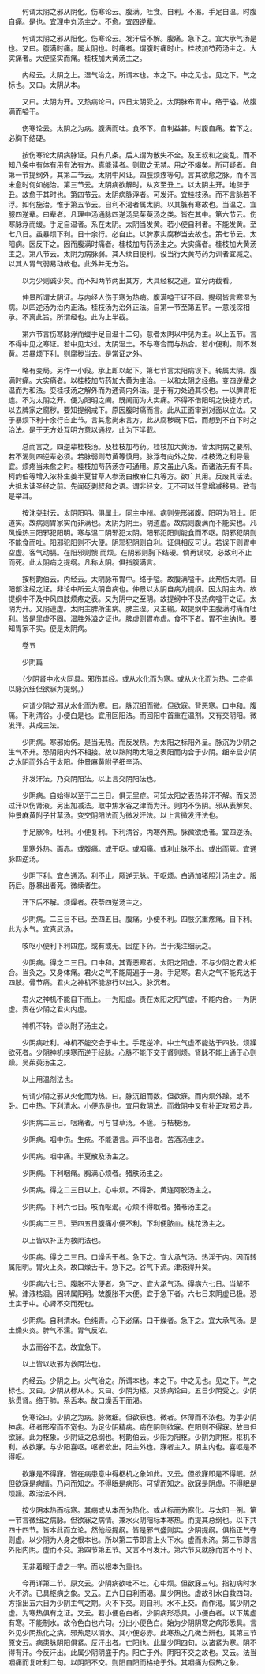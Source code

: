 <!-- { "loadSidebar": true } -->
　　何谓太阴之邪从阴化。伤寒论云。腹满。吐食。自利。不渴。手足自温。时腹自痛。是也。宜理中丸汤主之。不愈。宜四逆辈。

　　何谓太阴之邪从阳化。伤寒论云。发汗后不解。腹痛。急下之。宜大承气汤是也。又曰。腹满时痛。属太阴也。时痛者。谓腹时痛时止。桂枝加芍药汤主之。大实痛者。大便坚实而痛。桂枝加大黄汤主之。

　　内经云。太阴之上。湿气治之。所谓本也。本之下。中之见也。见之下。气之标也。又曰。太阴从本。

　　又曰。太阴为开。又热病论曰。四日太阴受之。太阴脉布胃中。络于嗌。故腹满而嗌干。

　　伤寒论云。太阴之为病。腹满而吐。食不下。自利益甚。时腹自痛。若下之。必胸下结硬。

　　按伤寒论太阴病脉证。只有八条。后人谓为散失不全。及王叔和之变乱。而不知八条中有体有用有法有方。真能读者。则取之无禁。用之不竭矣。所可疑者。自第一节提纲外。其第二节云。太阴中风证。四肢烦疼等句。言其欲愈之脉。而不言未愈时何如施治。第三节云。太阴病欲解时。从亥至丑上。以太阴主开。地辟于丑。故愈于其时也。第四节云。太阴病脉浮者。可发汗。宜桂枝汤。而不言脉若不浮。如何施治。惟于第五节云。自利不渴者属太阴。以其脏有寒故也。当温之。宜服四逆辈。曰辈者。凡理中汤通脉四逆汤吴茱萸汤之类。皆在其中。第六节云。伤寒脉浮而缓。手足自温者。系在太阴。太阴当发黄。若小便自利者。不能发黄。至七八日。虽暴烦下利。日十余行。必自止。以脾家实腐秽当去故也。策七节云。太阳病。医反下之。因而腹满时痛者。桂枝加芍药汤主之。大实痛者。桂枝加大黄汤主之。第八节云。太阴为病脉弱。其人续自便利。设当行大黄芍药为训者宜减之。以其人胃气弱易动故也。此外并无方治。

　　以为少则诚少矣。而不知两节两出其方。大具经权之道。宜分两截看。

　　仲景所谓太阴证。与内经人伤于寒为热病。腹满嗌干证不同。提纲皆言寒湿为病。以四逆汤为治内正法。桂枝汤为治外正法。自第一节至第五节。一意浅深相承。不离此旨。所谓经也。此为上半截。

　　第六节言伤寒脉浮而缓手足自温十二句。意者太阴以中见为主。以上五节。言不得中见之寒证。若中见太过。太阴湿土。不与寒合而与热合。若小便利。则不发黄。若暴烦下利。则腐秽当去。是常证之外。

　　略有变局。另作一小段。承上即以起下。第七节言太阳病误下。转属太阴。腹满时痛。大实痛者。以桂枝加芍药加大黄为主治。一以和太阴之经络。变四逆辈之温而为和法。变桂枝汤之解外而为通调内外法。是于有力处通其权也。一以脾胃相连。不为太阴之开。便为阳明之阖。既阖而为大实痛。不得不借阳明之快捷方式。以去脾家之腐秽。要知提纲戒下。原因腹时痛而言。此从正面审到对面以立法。又于暴烦下利十余行自止节。言其愈尚未言方。此从腐秽既下后。而想到不自下时之治法。是于无方处互明方意以通权。此为下半截。

　　总而言之。四逆辈桂枝汤。及桂枝加芍药。桂枝加大黄汤。皆太阴病之要剂。若不渴则四逆辈必须。若脉弱则芍黄等慎用。脉浮有向外之势。桂枝汤之利导最宜。烦疼当未愈之时。桂枝加芍药汤亦可通用。原文虽止八条。而诸法无有不具。柯韵伯等增入浓朴生姜半夏甘草人参汤白散麻仁丸等方。欲广其用。反废其活法。大抵未读圣经之前。先闻砭剥叔和之语。谓非经文。无不可以任意增减移易。致有是举耳。

　　按沈尧封云。太阴阳明。俱属土。同主中州。病则先形诸腹。阳明为阳土。阳道实。故病则胃家实而非满也。太阴为阴土。阴道虚。故病则腹满而不能实也。凡风燥热三阳邪犯阳明。寒与温二阴邪犯太阴。阳邪犯阳则能食而不呕。阴邪犯阴则不能食而吐。阳邪犯阳则不大便。阴邪犯阴则自利。证俱相反可认。若误下则胃中空虚。客气动膈。在阳邪则懊 而烦。在阴邪则胸下结硬。倘再误攻。必致利不止而死。此太阴病之提纲。凡称太阴。俱指腹满言。

　　按柯韵伯云。内经云。太阴脉布胃中。络于嗌。故腹满嗌干。此热伤太阴。自阳部注经之证。非论中所云太阴自病也。仲景以太阴自病为提纲。因太阴主内。故提纲中不及中风四肢烦疼之表。又为阴中之至阴。故提纲中不及热病嗌干之证。太阴为开。又阴道虚。太阴主脾所生病。脾主湿。又主输。故提纲中主腹满时痛而吐利。皆是里虚不固。湿胜外溢之证也。脾虚则胃亦虚。食不下者。胃不主纳也。要知胃家不实。便是太阴病。

　　卷五

　　少阴篇

　　（少阴肾中水火同具。邪伤其经。或从水化而为寒。或从火化而为热。二症俱以脉沉细但欲寐为提纲。）

　　何谓少阴之邪从水化而为寒。曰。脉沉细而微。但欲寐。背恶寒。口中和。腹痛。下利清谷。小便白是也。宜用回阳法。而回阳中首重在温剂。又有交阴阳。微发汗。共成三法。

　　少阴病。寒邪始伤。是当无热。而反发热。为太阳之标阳外呈。脉沉为少阴之生气不升。恐阴阳内外不相接。故以熟附助太阳之表阳而内合于少阴。细辛启少阴之水阴而外合于太阳。仲景麻黄附子细辛汤。

　　非发汗法。乃交阴阳法。以上言交阴阳法也。

　　少阴病。自始得以至于二三日。俱无里症。可知太阳之表热非汗不解。而又恐过汗以伤肾液。另出加减法。取中焦水谷之津而为汗。则内不伤阴。邪从表解矣。仲景麻黄附子甘草汤。变交阴阳法而为微发汗法。以上言微发汗法也。

　　手足厥冷。吐利。小便复利。下利清谷。内寒外热。脉微欲绝者。宜四逆汤。

　　里寒外热。面赤。或腹痛。或干呕。或咽痛。或利止脉不出。或出而厥。宜通脉四逆汤。

　　少阴下利。宜白通汤。利不止。厥逆无脉。干呕烦。白通加猪胆汁汤主之。服药后。脉暴出者死。微续者生。

　　汗下后不解。烦燥者。茯苓四逆汤主之。

　　少阴病。二三日不已。至四五日。腹痛。小便不利。四肢沉重疼痛。自下利。此为水气。宜真武汤。

　　咳呕小便利下利四症。或有或无。因症下药。当于浅注细玩之。

　　少阴病。得之二三日。口中和。其背恶寒者。太阳之阳虚。不与少阴之君火相合。当灸之。又身体痛。君火之气不能周遍于一身。手足寒。君火之气不能充达于四肢。骨节痛。君火之神机不能游行以出入。脉沉者。

　　君火之神机不能自下而上。一为阳虚。责在太阳之阳气虚。不能内合。一为阴虚。责在少阴之君火内虚。

　　神机不转。皆以附子汤主之。

　　少阴病吐利。神机不能交会于中土。手足逆冷。中土气虚不能达于四肢。烦躁欲死者。少阴神机挟寒而逆于经脉。心脉不能下交于肾则烦。肾脉不能上通于心则躁。吴茱萸汤主之。

　　以上用温剂法也。

　　何谓少阴之邪从火化而为热。曰。脉沉细而数。但欲寐。而内烦外躁。或不卧。口中热。下利清水。小便赤是也。宜用救阴法。而救阴中又有补正攻邪之异。

　　少阴病二三日。咽痛者。可与甘草汤。不瘥。与桔梗汤。

　　少阴病。咽中伤。生疮。不能语言。声不出者。苦酒汤主之。

　　少阴病。咽中痛。半夏散及汤主之。

　　少阴病。下利咽痛。胸满心烦者。猪肤汤主之。

　　少阴病。得之二三日以上。心中烦。不得卧。黄连阿胶汤主之。

　　少阴病。下利六七日。咳而呕渴。心烦不得眠者。猪苓汤主之。

　　少阴病二三日。至四五日腹痛小便不利。下利便脓血。桃花汤主之。

　　以上皆以补正为救阴法也。

　　少阴病。得之二三日。口燥舌干者。急下之。宜大承气汤。热淫于内。因而转属阳明。胃火上炎。故口燥舌干。急下之。谷气下流。津液得升矣。

　　少阴病六七日。腹胀不大便者。急下之。宜大承气汤。得病六七日。当解不解。津液枯涸。因转属阳明。故腹胀不大便。宜于急下者。六七日来阴虚已极。恐土实于中。心肾不交而死也。

　　少阴病。自利清水。色纯青。心下必痛。口干燥者。急下之。宜大承气汤。是土燥火炎。脾气不濡。胃气反浓。

　　水去而谷不去。故宜急下。

　　以上皆以攻邪为救阴法也。

　　内经云。少阴之上。火气治之。所谓本也。本之下。中之见也。见之下。气之标也。又曰。少阴从标从本。又曰。少阴为枢。又热病论曰。五日少阴受之。少阴脉贯肾。络于肺。系舌本。故口燥舌干而渴。

　　伤寒论曰。少阴之为病。脉微细。但欲寐也。微者。体薄而不浓也。为手少阴神病。细者形窄而不宽也。为足少阴精病。病在阴则欲寐。在阳则不得寐。故曰但欲寐。此为枢象。少阴证之总纲也。柯韵伯云。少阳为阳枢。少阴为阴枢。枢机不利。故欲寐。与少阳喜呕。呕者欲出。阳主外也。寐者主入。阴主内也。喜呕是不得呕。

　　欲寐是不得寐。皆在病患意中得枢机之象如此。又云。但欲寐即是不得眠。然但欲寐是病情。乃问而知之。不得眠是病形。可望而知之。欲寐是阴虚。不得眠是烦躁。故治法不同。

　　按少阴本热而标寒。其病或从本而为热化。或从标而为寒化。与太阳一例。第一节言微细之病脉。但欲寐之病情。兼水火阴阳标本寒热。而提其总纲也。以下共四十四节。皆本此而立论。然他经提纲。皆是邪气盛则实。少阴提纲。俱指正气夺则虚。以少阴为人身之根本也。所以第二节即言上火下水。虚而未济。第三节即言外阳内阴。虚而不交。第四节第五节。又言不可发汗。第六节又就脉而言不可下。

　　无非着眼于虚之一字。而以根本为重也。

　　今再详第二节。原文云。少阴病欲吐不吐。心中烦。但欲寐三句。指初病时水火不济。已具枢病之象。又云。五六日自利而渴。属少阴也。虚故引水自救四句。方指出五六日为少阴主气之期。火不下交。则自利。水不上交。而作渴。属少阴之虚。为寒热俱有之证。又云。若小便色白者。少阴病形悉具。小便白者。以下焦虚有寒。不能制水。故令色白也六句。分出小便色白。始为少阴阴寒之病形悉具。言外见少阴热化之病。邪热足以消水。其小便必赤。此寒热之几微当辨也。其第三节原文云。病患脉阴阳俱紧。反汗出者。亡阳也。此属少阴四句。以诸紧为寒。阴不得有汗。今反汗出。此属少阴阴盛于内。阳亡于外。阴阳不交之故也。又云。法当咽痛而复吐利二句。以阴阳不交。则阳自阳而格绝于外。其咽痛为假热之象。

